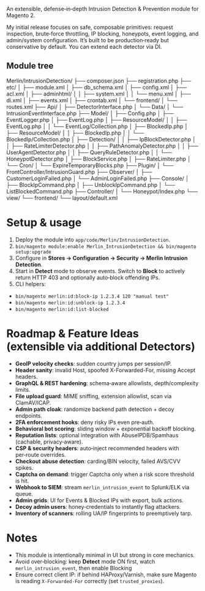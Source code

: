 An extensible, defense‑in‑depth Intrusion Detection & Prevention module for Magento 2.


My initial release focuses on safe, composable primitives: request inspection, brute‑force throttling, IP blocking, honeypots, event logging, and admin/system configuration. It’s built to be production‑ready but conservative by default. You can extend each detector via DI.

## Module tree

Merlin/IntrusionDetection/
├── composer.json
├── registration.php
├── etc/
│ ├── module.xml
│ ├── db_schema.xml
│ ├── config.xml
│ ├── acl.xml
│ ├── adminhtml/
│ │ ├── system.xml
│ │ └── menu.xml
│ ├── di.xml
│ ├── events.xml
│ ├── crontab.xml
│ └── frontend/
│ └── routes.xml
├── Api/
│ ├── DetectorInterface.php
│ └── Data/
│ └── IntrusionEventInterface.php
├── Model/
│ ├── Config.php
│ ├── EventLogger.php
│ ├── EventLog.php
│ ├── ResourceModel/
│ │ ├── EventLog.php
│ │ └── EventLog/Collection.php
│ ├── BlockedIp.php
│ ├── ResourceModel/
│ │ ├── BlockedIp.php
│ │ └── BlockedIp/Collection.php
│ ├── Detection/
│ │ ├── IpBlockDetector.php
│ │ ├── RateLimiterDetector.php
│ │ ├── PathAnomalyDetector.php
│ │ ├── UserAgentDetector.php
│ │ ├── QueryRuleDetector.php
│ │ └── HoneypotDetector.php
│ ├── BlockService.php
│ ├── RateLimiter.php
│ └── Cron/
│ └── ExpireTemporaryBlocks.php
├── Plugin/
│ └── FrontController/IntrusionGuard.php
├── Observer/
│ ├── CustomerLoginFailed.php
│ └── AdminLoginFailed.php
├── Console/
│ ├── BlockIpCommand.php
│ ├── UnblockIpCommand.php
│ └── ListBlockedCommand.php
├── Controller/
│ └── Honeypot/Index.php
└── view/
└── frontend/
└── layout/default.xml

# Setup & usage


1) Deploy the module into `app/code/Merlin/IntrusionDetection`.
2) `bin/magento module:enable Merlin_IntrusionDetection && bin/magento setup:upgrade`
3) Configure in **Stores → Configuration → Security → Merlin Intrusion Detection**.
4) Start in **Detect** mode to observe events. Switch to **Block** to actively return HTTP 403 and optionally auto‑block offending IPs.
5) CLI helpers:
- `bin/magento merlin:id:block-ip 1.2.3.4 120 "manual test"`
- `bin/magento merlin:id:unblock-ip 1.2.3.4`
- `bin/magento merlin:id:list-blocked`



# Roadmap & Feature Ideas (extensible via additional Detectors)


- **GeoIP velocity checks**: sudden country jumps per session/IP.
- **Header sanity**: invalid Host, spoofed X-Forwarded-For, missing Accept headers.
- **GraphQL & REST hardening**: schema‑aware allowlists, depth/complexity limits.
- **File upload guard**: MIME sniffing, extension allowlist, scan via ClamAV/ICAP.
- **Admin path cloak**: randomize backend path detection + decoy endpoints.
- **2FA enforcement hooks**: deny risky IPs even pre‑auth.
- **Behavioral bot scoring**: sliding window + exponential backoff blocking.
- **Reputation lists**: optional integration with AbuseIPDB/Spamhaus (cachable, privacy‑aware).
- **CSP & security headers**: auto‑inject recommended headers with per‑route overrides.
- **Checkout abuse detection**: carding/BIN velocity, failed AVS/CVV spikes.
- **Captcha on demand**: trigger Captcha only when a risk score threshold is hit.
- **Webhook to SIEM**: stream `merlin_intrusion_event` to Splunk/ELK via queue.
- **Admin grids**: UI for Events & Blocked IPs with export, bulk actions.
- **Decoy admin users**: honey‑credentials to instantly flag attackers.
- **Inventory of scanners**: rolling UA/IP fingerprints to preemptively tarp.


# Notes
- This module is intentionally minimal in UI but strong in core mechanics.
- Avoid over‑blocking: keep **Detect** mode ON first, watch `merlin_intrusion_event`, then enable Blocking
- Ensure correct client IP: if behind HAProxy/Varnish, make sure Magento is reading `X-Forwarded-For` correctly (set `trusted_proxies`).
